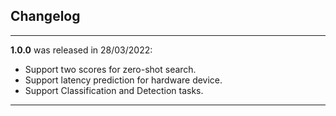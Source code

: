 ## Changelog
***
**1.0.0** was released in 28/03/2022:

* Support two scores for zero-shot search.
* Support latency prediction for hardware device.
* Support Classification and Detection tasks.
***